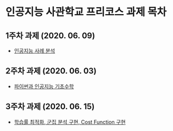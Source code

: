# 인공지능 사관학교 프리코스 과제 목차

## 1주차 과제 (2020. 06. 09)
* [인공지능 사례 분석](https://github.com/Park-DongHo/AI/blob/master/1%EC%A3%BC%EC%B0%A8%EA%B3%BC%EC%A0%9C.ipynb)

## 2주차 과제 (2020. 06. 03)
* [파이썬과 인공지능 기초수학](https://github.com/Park-DongHo/AI/blob/master/2%EC%A3%BC%EC%B0%A8%EA%B3%BC%EC%A0%9C.ipynb)

## 3주차 과제 (2020. 06. 15)
* [학습률 최적화, 군집 분석 구현, Cost Function 구현](https://github.com/Park-DongHo/AI/blob/master/3%EC%A3%BC%EC%B0%A8%EA%B3%BC%EC%A0%9C.ipynb)
